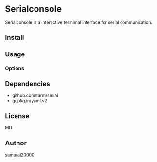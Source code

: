 # Serialconsole

Serialconsole is a interactive termimal interface for serial communication.

## Install

## Usage

### Options

## Dependencies

- github.com/tarm/serial
- gopkg.in/yaml.v2

## License

MIT

## Author

[samurai20000](http://github.com/samurai20000)
